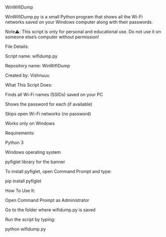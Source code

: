 WinWifiDump


WinWifiDump.py is a small Python program that shows all the Wi-Fi networks saved on your Windows computer along with their passwords.

Note⚠️: This script is only for personal and educational use. Do not use it on someone else’s computer without permission!


File Details:

Script name: wifidump.py

Repository name: WinWifiDump

Created by: Vishnuuu

What This Script Does:

Finds all Wi-Fi names (SSIDs) saved on your PC

Shows the password for each (if available)

Skips open Wi-Fi networks (no password)

Works only on Windows


Requirements:

Python 3

Windows operating system

pyfiglet library for the banner

To install pyfiglet, open Command Prompt and type:

pip install pyfiglet


How To Use It:

Open Command Prompt as Administrator

Go to the folder where wifidump.py is saved

Run the script by typing:

python wifidump.py
